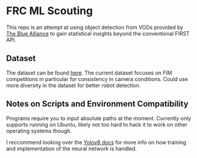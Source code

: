 # FRC ML Scouting

This repo is an attempt at using object detection from VODs provided by [The Blue Alliance](https://www.thebluealliance.com/) to gain statistical insights beyond the conventional FIRST API. 

## Dataset
The dataset can be found [here](https://app.roboflow.com/robotdetect/robot-detect-ckwwl/). The current dataset focuses on FIM competitions in particular for consistency in camera conditions. Could use more diversity in the dataset for better robot detection.


## Notes on Scripts and Environment Compatibility

Programs require you to input absolute paths at the moment. Currently only supports running on Ubuntu, likely not too hard to hack it to work on other operating systems though.

I reccommend looking over the [Yolov8 docs](https://docs.ultralytics.com/) for more info on how training and implementation of the neural network is handled.
